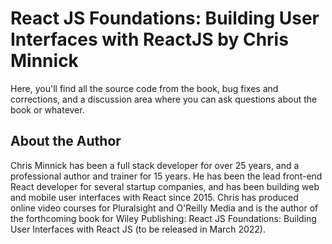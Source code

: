 # React JS Foundations: Building User Interfaces with ReactJS by Chris Minnick
Here, you'll find all the source code from the book, bug fixes and corrections, and a discussion area where you can ask questions about the book or whatever.

## About the Author

Chris Minnick has been a full stack developer for over 25 years, and a professional author and trainer for 15 years. He has been the lead front-end React developer for several startup companies, and has been building web and mobile user interfaces with React since 2015. Chris has produced online video courses for Pluralsight and O'Reilly Media and is the author of the forthcoming book for Wiley Publishing: React JS Foundations: Building User Interfaces with React JS (to be released in March 2022).
